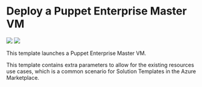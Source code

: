 # Deploy a Puppet Enterprise Master VM

<a href="https://portal.azure.com/#create/Microsoft.Template/uri/https%3A%2F%2Fraw.githubusercontent.com%2Fpuppetlabs%2Fazure-image%2Fmaster%2FmainTemplate.json" target="_blank"><img src="http://azuredeploy.net/deploybutton.png"/></a>
<a href="http://armviz.io/#/?load=https%3A%2F%2Fraw.githubusercontent.com%2FAzure%2Fgregohardy%2Fpuppetlabs%2Fmaster%2FmainTemplate.json" target="_blank"><img src="http://armviz.io/visualizebutton.png"/></a>


This template launches a Puppet Enterprise Master VM.

This template contains extra parameters to allow for the existing resources use cases, which is a common scenario for Solution Templates in the Azure Marketplace.

